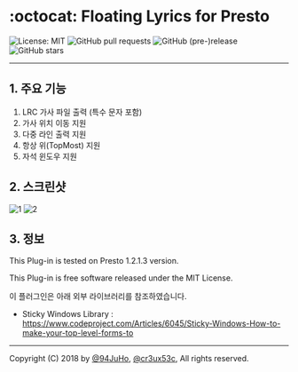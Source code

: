 # :octocat: Floating Lyrics for Presto

<img src="https://img.shields.io/badge/License-MIT-lightgrey.svg" alt="License: MIT"> ![GitHub pull requests](https://img.shields.io/github/issues-pr/cr3ux53c/Presto.SWCamp.Lyrics.svg) ![GitHub (pre-)release](https://img.shields.io/github/release-pre/cr3ux53c/Presto.SWCamp.Lyrics.svg) 
![GitHub stars](https://img.shields.io/github/stars/cr3ux53c/Presto.SWCamp.Lyrics.svg?label=Stars&style=social)

---

## 1. 주요 기능

1. LRC 가사 파일 출력 (특수 문자 포함)
1. 가사 위치 이동 지원
1. 다중 라인 출력 지원
1. 항상 위(TopMost) 지원
1. 자석 윈도우 지원

## 2. 스크린샷
![1](https://user-images.githubusercontent.com/28856527/49225635-f53b3480-f427-11e8-90f8-eee1741f336f.JPG)
![2](https://user-images.githubusercontent.com/28856527/49225637-f66c6180-f427-11e8-81ff-2baa1770d271.JPG)
## 3. 정보
This Plug-in is tested on Presto 1.2.1.3 version.

This Plug-in is free software released under the MIT License.

이 플러그인은 아래 외부 라이브러리를 참조하였습니다.
 * Sticky Windows Library : https://www.codeproject.com/Articles/6045/Sticky-Windows-How-to-make-your-top-level-forms-to

 ---

Copyright (C) 2018 by [@94JuHo](https://github.com/94JuHo), [@cr3ux53c](https://github.com/cr3ux53c), All rights reserved.
